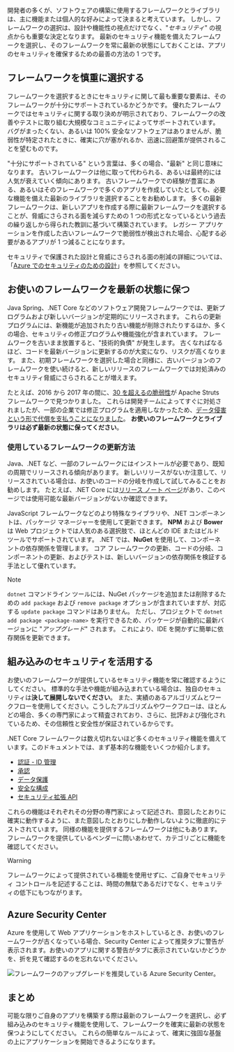 開発者の多くが、ソフトウェアの構築に使用するフレームワークとライブラリは、主に機能または個人的な好みによって決まると考えています。 しかし、フレームワークの選択は、設計や機能性の視点だけでなく、"_セキュリティ_" の視点からも重要な決定となります。 最新のセキュリティ機能を備えたフレームワークを選択し、そのフレームワークを常に最新の状態にしておくことは、アプリのセキュリティを確保するための最善の方法の 1 つです。

## <a name="choose-your-framework-carefully"></a>フレームワークを慎重に選択する

フレームワークを選択するときにセキュリティに関して最も重要な要素は、そのフレームワークが十分にサポートされているかどうかです。 優れたフレームワークではセキュリティに関する取り決めが明示されており、フレームワークの改善やテストに取り組む大規模なコミュニティによってサポートされています。 バグがまったくない、あるいは 100% 安全なソフトウェアはありませんが、脆弱性が特定されたときに、確実に穴が塞がれるか、迅速に回避策が提供されることを望むものです。

"十分にサポートされている" という言葉は、多くの場合、"最新" と同じ意味になります。 古いフレームワークは他に取って代わられる、あるいは最終的には人気が衰えていく傾向にあります。 古いフレームワークでの経験が豊富にある、あるいはそのフレームワークで多くのアプリを作成していたとしても、必要な機能を備えた最新のライブラリを選択することをお勧めします。 多くの最新フレームワークは、新しいアプリを作成する際に最新フレームワークを選択することが、脅威にさらされる面を減らすための 1 つの形式となっているという過去の繰り返しから得られた教訓に基づいて構築されています。 レガシー アプリケーションを作成した古いフレームワークで脆弱性が検出された場合、心配する必要があるアプリが 1 つ減ることになります。

セキュリティで保護された設計と脅威にさらされる面の削減の詳細については、「[Azure でのセキュリティのための設計](../../design-for-security-in-azure/index.yml)」を参照してください。

## <a name="keep-your-framework-updated"></a>お使いのフレームワークを最新の状態に保つ

Java Spring、.NET Core などのソフトウェア開発フレームワークでは、更新プログラムおよび新しいバージョンが定期的にリリースされます。 これらの更新プログラムには、新機能が追加されたり古い機能が削除されたりするほか、多くの場合、セキュリティの修正プログラムや機能強化が含まれています。 フレームワークを古いまま放置すると、"技術的負債" が発生します。 古くなればなるほど、コードを最新バージョンに更新するのが大変になり、リスクが高くなります。 また、初期フレームワークを選択した場合と同様に、古いバージョンのフレームワークを使い続けると、新しいリリースのフレームワークでは対処済みのセキュリティ脅威にさらされることが増えます。

たとえば、2016 から 2017 年の間に、[30 を超えるの脆弱性](https://www.cvedetails.com/product/6117/Apache-Struts.html?vendor_id=45)が Apache Struts フレームワークで見つかりました。 これらは開発チームによってすぐに対処されましたが、一部の企業では修正プログラムを適用しなかったため、[データ侵害という形で代償を支払うことになりました](https://www.zdnet.com/article/equifax-confirms-apache-struts-flaw-it-failed-to-patch-was-to-blame-for-data-breach/)。 **お使いのフレームワークとライブラリは必ず最新の状態に保ってください**。

### <a name="how-do-i-update-my-framework"></a>使用しているフレームワークの更新方法

Java、.NET など、一部のフレームワークにはインストールが必要であり、既知の周期でリリースされる傾向があります。 新しいリリースがないか注意して、リリースされている場合は、お使いのコードの分岐を作成して試してみることをお勧めします。 たとえば、.NET Core には[リリース ノート ページ](https://github.com/dotnet/core/tree/master/release-notes)があり、このページでは使用可能な最新バージョンがないか確認できます。

JavaScript フレームワークなどのより特殊なライブラリや、.NET コンポーネントは、パッケージ マネージャーを使用して更新できます。 **NPM** および **Bower** は Web プロジェクトでは人気のある選択肢で、ほとんどの IDE またはビルド ツールでサポートされています。 .NET では、**NuGet** を使用して、コンポーネントの依存関係を管理します。 コア フレームワークの更新、コードの分岐、コンポーネントの更新、およびテストは、新しいバージョンの依存関係を検証する手法として優れています。

> [!NOTE]
> `dotnet` コマンドライン ツールには、NuGet パッケージを追加または削除するための `add package` および `remove package` オプションが含まれていますが、対応する `update package` コマンドはありません。 ただし、プロジェクトで `dotnet add package <package-name>` を実行できるため、パッケージが自動的に最新バージョンに "_アップグレード_" されます。 これにより、IDE を開かずに簡単に依存関係を更新できます。

## <a name="take-advantage-of-built-in-security"></a>組み込みのセキュリティを活用する

お使いのフレームワークが提供しているセキュリティ機能を常に確認するようにしてください。 標準的な手法や機能が組み込まれている場合は、独自のセキュリティは**決して展開しないでください**。 また、実績のあるアルゴリズムとワークフローを使用してください。こうしたアルゴリズムやワークフローは、ほとんどの場合、多くの専門家によって精査されており、さらに、批評および強化されているため、その信頼性と安全性が保証されているからです。

.NET Core フレームワークは数え切れないほど多くのセキュリティ機能を備えています。このドキュメントでは、まず基本的な機能をいくつか紹介します。
* [認証 - ID 管理](https://docs.microsoft.com/aspnet/core/security/authentication/index?view=aspnetcore-2.1)
* [承認](https://docs.microsoft.com/aspnet/core/security/authorization/index?view=aspnetcore-2.1)
* [データ保護](https://docs.microsoft.com/aspnet/core/security/data-protection/index?view=aspnetcore-2.1)
* [安全な構成](https://docs.microsoft.com/aspnet/core/security/data-protection/configuration/index?view=aspnetcore-2.1)
* [セキュリティ拡張 API](https://docs.microsoft.com/aspnet/core/security/data-protection/extensibility/index?view=aspnetcore-2.1)

これらの機能はそれぞれその分野の専門家によって記述され、意図したとおりに確実に動作するように、また意図したとおりにしか動作しないように徹底的にテストされています。 同様の機能を提供するフレームワークは他にもあります。フレームワークを提供しているベンダーに問いあわせて、カテゴリごとに機能を確認してください。

> [!WARNING]
> フレームワークによって提供されている機能を使用せずに、ご自身でセキュリティ コントロールを記述することは、時間の無駄であるだけでなく、セキュリティの低下にもつながります。


## <a name="azure-security-center"></a>Azure Security Center

Azure を使用して Web アプリケーションをホストしているとき、お使いのフレームワークが古くなっている場合、Security Center によって推奨タブに警告が表示されます。お使いのアプリに関する警告がタブに表示されていないかどうかを、折を見て確認するのを忘れないでください。

![フレームワークのアップグレードを推奨している Azure Security Center。](../media/5-ASCFramework.png)


## <a name="summary"></a>まとめ

可能な限りご自身のアプリを構築する際は最新のフレームワークを選択し、必ず組み込みのセキュリティ機能を使用して、フレームワークを確実に最新の状態を保つようにしてください。 これらの簡単なルールによって、確実に強固な基盤の上にアプリケーションを開始できるようになります。
